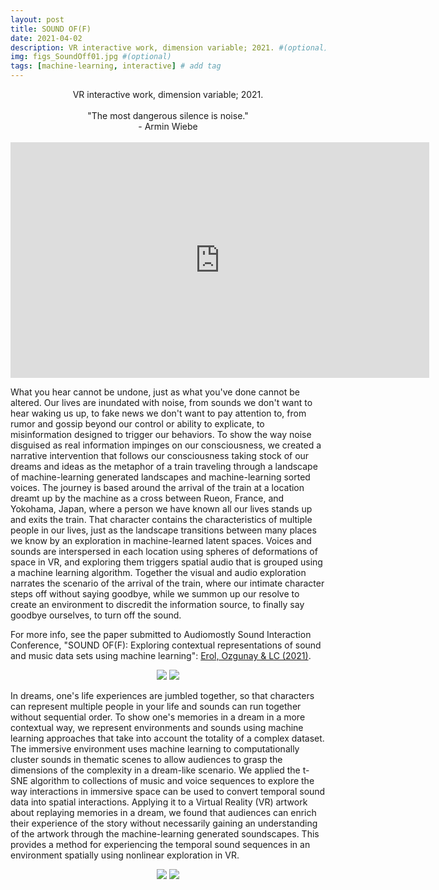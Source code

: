 ```yaml
---
layout: post
title: SOUND OF(F)
date: 2021-04-02
description: VR interactive work, dimension variable; 2021. #(optional)
img: figs_SoundOff01.jpg #(optional)
tags: [machine-learning, interactive] # add tag
---
```

<p align="center">
VR interactive work, dimension variable; 2021.<br><br>
"The most dangerous silence is noise."<br>
- Armin Wiebe <br><br>
<iframe width="670" height="377" src="https://www.youtube.com/embed/yMyR5DKjGA0" title="YouTube video player" frameborder="0" allow="accelerometer; autoplay; clipboard-write; encrypted-media; gyroscope; picture-in-picture" allowfullscreen></iframe>
</p>

What you hear cannot be undone, just as what you've done cannot be altered. Our lives are inundated with noise, from sounds we don't want to hear waking us up, to fake news we don't want to pay attention to, from rumor and gossip beyond our control or ability to explicate, to misinformation designed to trigger our behaviors. To show the way noise disguised as real information impinges on our consciousness, we created a narrative intervention that follows our consciousness taking stock of our dreams and ideas as the metaphor of a train traveling through a landscape of machine-learning generated landscapes and machine-learning sorted voices. The journey is based around the arrival of the train at a location dreamt up by the machine as a cross between Rueon, France, and Yokohama, Japan, where a person we have known all our lives stands up and exits the train. That character contains the characteristics of multiple people in our lives, just as the landscape transitions between many places we know by an exploration in machine-learned latent spaces. Voices and sounds are interspersed in each location using spheres of deformations of space in VR, and exploring them triggers spatial audio that is grouped using a machine learning algorithm. Together the visual and audio exploration narrates the scenario of the arrival of the train, where our intimate character steps off without saying goodbye, while we summon up our resolve to create an environment to discredit the information source, to finally say goodbye ourselves, to turn off the sound.

For more info, see the paper submitted to Audiomostly Sound Interaction Conference, "SOUND OF(F): Exploring contextual representations of sound and music data sets using machine learning": [Erol, Ozgunay & LC (2021)][pub].

[pub]: https://raylc.org/chairbots/Sound%20Of(f)%20AM21_02.pdf

<p align="center">
<img src="{{site.baseurl}}/assets/img/figs_SoundOff02.jpg">
<img src="{{site.baseurl}}/assets/img/figs_SoundOff03.jpg">
</p>

In dreams, one's life experiences are jumbled together, so that characters can represent multiple people in your life and sounds can run together without sequential order. To show one's memories in a dream in a more contextual way, we represent environments and sounds using machine learning approaches that take into account the totality of a complex dataset. The immersive environment uses machine learning to computationally cluster sounds in thematic scenes to allow audiences to grasp the dimensions of the complexity in a dream-like scenario. We applied the t-SNE algorithm to collections of music and voice sequences to explore the way interactions in immersive space can be used to convert temporal sound data into spatial interactions. Applying it to a Virtual Reality (VR) artwork about replaying memories in a dream, we found that audiences can enrich their experience of the story without necessarily gaining an understanding of the artwork through the machine-learning generated soundscapes. This provides a method for experiencing the temporal sound sequences in an environment spatially using nonlinear exploration in VR.

<p align="center">
<img src="{{site.baseurl}}/assets/img/figs_SoundOff04.png">
<img src="{{site.baseurl}}/assets/img/figs_SoundOff05.jpg">
</p>
